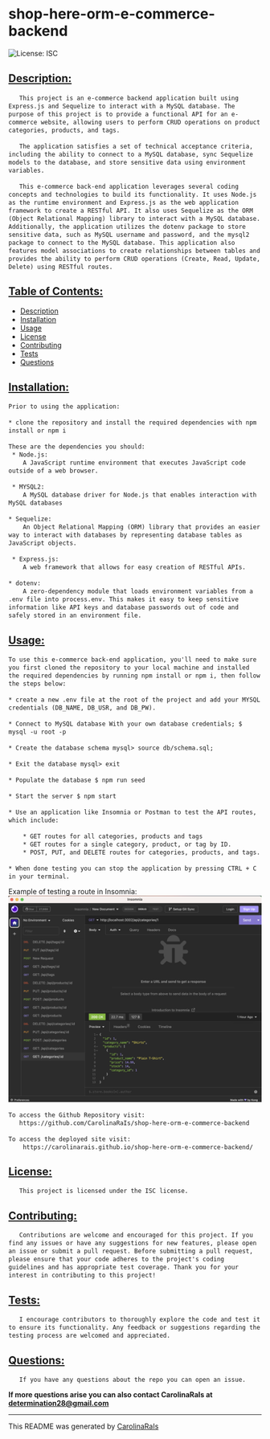 # shop-here-orm-e-commerce-backend
![License: ISC](https://img.shields.io/badge/License-ISC-blue.svg)

## [Description:](#description)

       This project is an e-commerce backend application built using Express.js and Sequelize to interact with a MySQL database. The purpose of this project is to provide a functional API for an e-commerce website, allowing users to perform CRUD operations on product categories, products, and tags.
       
       The application satisfies a set of technical acceptance criteria, including the ability to connect to a MySQL database, sync Sequelize models to the database, and store sensitive data using environment variables.

       This e-commerce back-end application leverages several coding concepts and technologies to build its functionality. It uses Node.js as the runtime environment and Express.js as the web application framework to create a RESTful API. It also uses Sequelize as the ORM (Object Relational Mapping) library to interact with a MySQL database. Additionally, the application utilizes the dotenv package to store sensitive data, such as MySQL username and password, and the mysql2 package to connect to the MySQL database. This application also features model associations to create relationships between tables and provides the ability to perform CRUD operations (Create, Read, Update, Delete) using RESTful routes. 

## [Table of Contents:](#table-of-contents:)
   
- [Description](#description)
- [Installation](#installation)
- [Usage](#usage)
- [License](#license)
- [Contributing](#contributing)
- [Tests](#tests)
- [Questions](#questions)
   
## [Installation:](#installation:)

    Prior to using the application:

    * clone the repository and install the required dependencies with npm install or npm i

    These are the dependencies you should:
     * Node.js:
        A JavaScript runtime environment that executes JavaScript code outside of a web browser.

     * MYSQL2:
        A MySQL database driver for Node.js that enables interaction with MySQL databases

    * Sequelize: 
        An Object Relational Mapping (ORM) library that provides an easier way to interact with databases by representing database tables as JavaScript objects.

     * Express.js:
        A web framework that allows for easy creation of RESTful APIs.

    * dotenv:
        A zero-dependency module that loads environment variables from a .env file into process.env. This makes it easy to keep sensitive information like API keys and database passwords out of code and safely stored in an environment file.
 
## [Usage:](#usage:)

    To use this e-commerce back-end application, you'll need to make sure you first cloned the repository to your local machine and installed the required dependencies by running npm install or npm i, then follow the steps below:

    * create a new .env file at the root of the project and add your MYSQL credentials (DB_NAME, DB_USR, and DB_PW).

    * Connect to MySQL database With your own database credentials; $ mysql -u root -p
    
    * Create the database schema mysql> source db/schema.sql;
    
    * Exit the database mysql> exit
    
    * Populate the database $ npm run seed
    
    * Start the server $ npm start

    * Use an application like Insomnia or Postman to test the API routes, which include:

        * GET routes for all categories, products and tags
        * GET routes for a single category, product, or tag by ID.
        * POST, PUT, and DELETE routes for categories, products, and tags.
    
    * When done testing you can stop the application by pressing CTRL + C in your terminal.

Example of testing a route in Insomnia:
![plot](./insomnia-test-example.png)

    To access the Github Repository visit:
       https://github.com/CarolinaRaIs/shop-here-orm-e-commerce-backend

    To access the deployed site visit:
        https://carolinarais.github.io/shop-here-orm-e-commerce-backend/ 

## [License:](#license:)

       This project is licensed under the ISC license.
   
## [Contributing:](#contributing:)

       Contributions are welcome and encouraged for this project. If you find any issues or have any suggestions for new features, please open an issue or submit a pull request. Before submitting a pull request, please ensure that your code adheres to the project's coding guidelines and has appropriate test coverage. Thank you for your interest in contributing to this project!  
   
## [Tests:](#tests:)

       I encourage contributors to thoroughly explore the code and test it to ensure its functionality. Any feedback or suggestions regarding the testing process are welcomed and appreciated.
   
## [Questions:](#questions:)

       If you have any questions about the repo you can open an issue.

**If more questions arise you can also contact CarolinaRaIs at determination28@gmail.com**
   

       
------------------------------------------------------------------------------------------------
   
This README was generated by [CarolinaRaIs](https://github.com/CarolinaRaIs)
